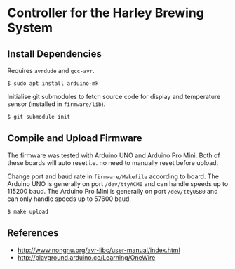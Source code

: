 Controller for the Harley Brewing System
========================================

Install Dependencies
--------------------

Requires `avrdude` and `gcc-avr`.

```
$ sudo apt install arduino-mk
```

Initialise git submodules to fetch source code for display and
temperature sensor (installed in `firmware/lib`).

```
$ git submodule init
```


Compile and Upload Firmware
---------------------------

The firmware was tested with Arduino UNO and Arduino Pro Mini. Both of
these boards will auto reset i.e. no need to manually reset before
upload.

Change port and baud rate in `firmware/Makefile` according to
board. The Arduino UNO is generally on port `/dev/ttyACM0` and can
handle speeds up to 115200 baud. The Arduino Pro Mini is generally on
port `/dev/ttyUSB0` and can only handle speeds up to 57600 baud.

```
$ make upload
```




References
----------

- http://www.nongnu.org/avr-libc/user-manual/index.html
- http://playground.arduino.cc/Learning/OneWire
